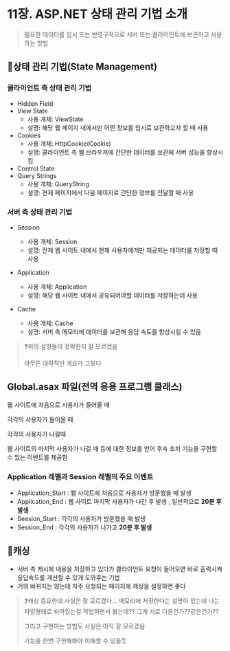 # 11장. ASP.NET 상태 관리 기법 소개

> 필요한 데이터를 임시 또는 반영구적으로 서버 또는 클라이언트에 보관하고 사용하는 방법



## 📌상태 관리 기법(State Management)

### 클라이언트 측 상태 관리 기법

* Hidden Field
* View State
  * 사용 개체: ViewState
  * 설명: 해당 웹 페이지 내에서만 어떤 정보를 입시로 보관하고자 할 때 사용
* Cookies
  * 사용 개체: HttpCookie(Cookie)
  * 설명: 클라이언트 측 웹 브라우저에 간단한 데이터를 보관해 서버 성능을 향상시킴
* Control State
* Query Strings
  * 사용 개체: QueryString
  * 설명: 현재 페이지에서 다음 페이지로 간단한 정보를 전달할 때 사용

### 서버 측 상태 관리 기법

* Session
  * 사용 개체: Session
  * 설명: 전체 웹 사이트 내에서 현재 사용자에게만 제공되는 데이터를 저장할 때 사용
* Application 
  * 사용 개체: Application
  * 설명: 해당 웹 사이트 내에서 공유되어야할 데이터를 저장하는데 사용


* Cache
  * 사용 개체: Cache
  * 설명: 서버 측 메모리에 데이터를 보관해 응답 속도를 향상시킬 수 있음

>❓위의 설명들이 정확한지 잘 모르겠음
>
>아무튼 대략적인 개요가 그렇다

## Global.asax 파일(전역 응용 프로그램 클래스)

웹 사이트에 처음으로 사용자가 들어올 때

각각의 사용자가 들어올 때

각각의 사용자가 나갈때

웹 사이트의 마지막 사용자가 나갈 때 등에 대한 정보를 얻어 후속 조치 기능을 구현할 수 있는 이벤트를 제공함

### Application 레벨과 Session 레벨의 주요 이벤트

* Application_Start : 웹 사이트에 처음으로 사용자가 방문했을 때 발생
* Application_End : 웹 사이트 마지막 사용자가 나간 후 발생 , 일반적으로 **20분 후 발생**
* Seesion_Start : 각각의 사용자가 방문했을 때 발생
* Session_End : 각각의 사용자가 나가고 **20분 후 발생**

## 🎯캐싱

* 서버 측 캐시에 내용을 저장하고 있다가 클라이언트 요청이 들어오면 바로 출력시켜 응답속도를 개선할 수 있게 도와주는 기법
* 거의 바뀌지는 않는데 자주 요청되는 페이지에 캐싱을 설정하면 좋다

> ❓캐싱 중요한데 사실은 잘 모르겠다... 메모리에 저장한다는 설명이 있는데 나는 파일형태로 되어있는걸 작업하면서 봤는데?? 그게 서로 다른건가??같은건가??
>
> 그리고 구현하는 방법도 사실은 아직 잘 모르겠음
>
> 기능을 한번 구현해봐야 이해할 수 있을듯





